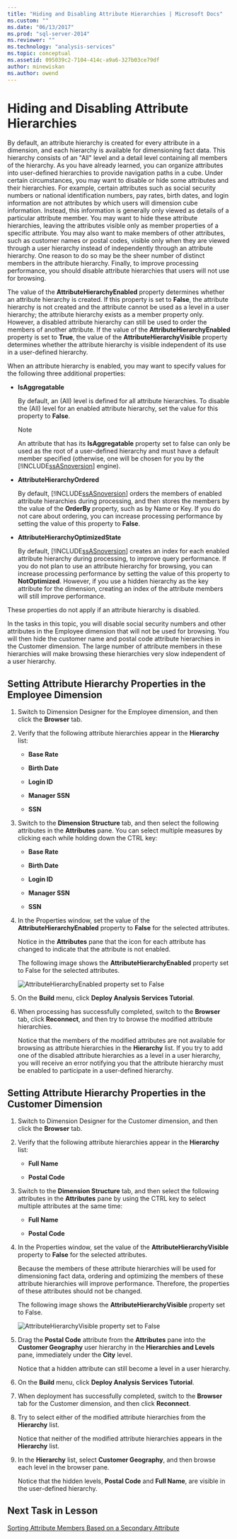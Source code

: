 ```yaml
---
title: "Hiding and Disabling Attribute Hierarchies | Microsoft Docs"
ms.custom: ""
ms.date: "06/13/2017"
ms.prod: "sql-server-2014"
ms.reviewer: ""
ms.technology: "analysis-services"
ms.topic: conceptual
ms.assetid: 095039c2-7104-414c-a9a6-327b03ce79df
author: minewiskan
ms.author: owend
---
```

# Hiding and Disabling Attribute Hierarchies
  By default, an attribute hierarchy is created for every attribute in a dimension, and each hierarchy is available for dimensioning fact data. This hierarchy consists of an "All" level and a detail level containing all members of the hierarchy. As you have already learned, you can organize attributes into user-defined hierarchies to provide navigation paths in a cube. Under certain circumstances, you may want to disable or hide some attributes and their hierarchies. For example, certain attributes such as social security numbers or national identification numbers, pay rates, birth dates, and login information are not attributes by which users will dimension cube information. Instead, this information is generally only viewed as details of a particular attribute member. You may want to hide these attribute hierarchies, leaving the attributes visible only as member properties of a specific attribute. You may also want to make members of other attributes, such as customer names or postal codes, visible only when they are viewed through a user hierarchy instead of independently through an attribute hierarchy. One reason to do so may be the sheer number of distinct members in the attribute hierarchy. Finally, to improve processing performance, you should disable attribute hierarchies that users will not use for browsing.

 The value of the **AttributeHierarchyEnabled** property determines whether an attribute hierarchy is created. If this property is set to **False**, the attribute hierarchy is not created and the attribute cannot be used as a level in a user hierarchy; the attribute hierarchy exists as a member property only. However, a disabled attribute hierarchy can still be used to order the members of another attribute. If the value of the **AttributeHierarchyEnabled** property is set to **True**, the value of the **AttributeHierarchyVisible** property determines whether the attribute hierarchy is visible independent of its use in a user-defined hierarchy.

 When an attribute hierarchy is enabled, you may want to specify values for the following three additional properties:

-   **IsAggregatable**

     By default, an (All) level is defined for all attribute hierarchies. To disable the (All) level for an enabled attribute hierarchy, set the value for this property to **False**.

    > [!NOTE]
    >  An attribute that has its **IsAggregatable** property set to false can only be used as the root of a user-defined hierarchy and must have a default member specified (otherwise, one will be chosen for you by the [!INCLUDE[ssASnoversion](../includes/ssasnoversion-md.md)] engine).

-   **AttributeHierarchyOrdered**

     By default, [!INCLUDE[ssASnoversion](../includes/ssasnoversion-md.md)] orders the members of enabled attribute hierarchies during processing, and then stores the members by the value of the **OrderBy** property, such as by Name or Key. If you do not care about ordering, you can increase processing performance by setting the value of this property to **False**.

-   **AttributeHierarchyOptimizedState**

     By default, [!INCLUDE[ssASnoversion](../includes/ssasnoversion-md.md)] creates an index for each enabled attribute hierarchy during processing, to improve query performance. If you do not plan to use an attribute hierarchy for browsing, you can increase processing performance by setting the value of this property to **NotOptimized**. However, if you use a hidden hierarchy as the key attribute for the dimension, creating an index of the attribute members will still improve performance.

 These properties do not apply if an attribute hierarchy is disabled.

 In the tasks in this topic, you will disable social security numbers and other attributes in the Employee dimension that will not be used for browsing. You will then hide the customer name and postal code attribute hierarchies in the Customer dimension. The large number of attribute members in these hierarchies will make browsing these hierarchies very slow independent of a user hierarchy.

## Setting Attribute Hierarchy Properties in the Employee Dimension

1.  Switch to Dimension Designer for the Employee dimension, and then click the **Browser** tab.

2.  Verify that the following attribute hierarchies appear in the **Hierarchy** list:

    -   **Base Rate**

    -   **Birth Date**

    -   **Login ID**

    -   **Manager SSN**

    -   **SSN**

3.  Switch to the **Dimension Structure** tab, and then select the following attributes in the **Attributes** pane. You can select multiple measures by clicking each while holding down the CTRL key:

    -   **Base Rate**

    -   **Birth Date**

    -   **Login ID**

    -   **Manager SSN**

    -   **SSN**

4.  In the Properties window, set the value of the **AttributeHierarchyEnabled** property to **False** for the selected attributes.

     Notice in the **Attributes** pane that the icon for each attribute has changed to indicate that the attribute is not enabled.

     The following image shows the **AttributeHierarchyEnabled** property set to False for the selected attributes.

     ![AttributeHierarchyEnabled property set to False](../../2014/tutorials/media/l4-hierarchyenabled-1.gif "AttributeHierarchyEnabled property set to False")

5.  On the **Build** menu, click **Deploy Analysis Services Tutorial**.

6.  When processing has successfully completed, switch to the **Browser** tab, click **Reconnect**, and then try to browse the modified attribute hierarchies.

     Notice that the members of the modified attributes are not available for browsing as attribute hierarchies in the **Hierarchy** list. If you try to add one of the disabled attribute hierarchies as a level in a user hierarchy, you will receive an error notifying you that the attribute hierarchy must be enabled to participate in a user-defined hierarchy.

## Setting Attribute Hierarchy Properties in the Customer Dimension

1.  Switch to Dimension Designer for the Customer dimension, and then click the **Browser** tab.

2.  Verify that the following attribute hierarchies appear in the **Hierarchy** list:

    -   **Full Name**

    -   **Postal Code**

3.  Switch to the **Dimension Structure** tab, and then select the following attributes in the **Attributes** pane by using the CTRL key to select multiple attributes at the same time:

    -   **Full Name**

    -   **Postal Code**

4.  In the Properties window, set the value of the **AttributeHierarchyVisible** property to **False** for the selected attributes.

     Because the members of these attribute hierarchies will be used for dimensioning fact data, ordering and optimizing the members of these attribute hierarchies will improve performance. Therefore, the properties of these attributes should not be changed.

     The following image shows the **AttributeHierarchyVisible** property set to False.

     ![AttributeHierarchyVisible property set to False](../../2014/tutorials/media/l4-hierarchyvisible-1.gif "AttributeHierarchyVisible property set to False")

5.  Drag the **Postal Code** attribute from the **Attributes** pane into the **Customer Geography** user hierarchy in the **Hierarchies and Levels** pane, immediately under the **City** level.

     Notice that a hidden attribute can still become a level in a user hierarchy.

6.  On the **Build** menu, click **Deploy Analysis Services Tutorial**.

7.  When deployment has successfully completed, switch to the **Browser** tab for the Customer dimension, and then click **Reconnect**.

8.  Try to select either of the modified attribute hierarchies from the **Hierarchy** list.

     Notice that neither of the modified attribute hierarchies appears in the **Hierarchy** list.

9. In the **Hierarchy** list, select **Customer Geography**, and then browse each level in the browser pane.

     Notice that the hidden levels, **Postal Code** and **Full Name**, are visible in the user-defined hierarchy.

## Next Task in Lesson
 [Sorting Attribute Members Based on a Secondary Attribute](lesson-4-5-sorting-attribute-members-based-on-a-secondary-attribute.md)


